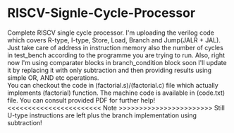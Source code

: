 # RISCV-Signle-Cycle-Processor
Complete RISCV single cycle processor.
I'm uploading the verilog code which covers R-type, I-type, Store, Load, Branch and Jump(JALR + JAL). 
Just take care of address in instruction memory also the number of cycles in test_bench according to the programme you are trying to run. 
Also, right now I'm using comparater blocks in branch_condition block soon I'll update it by replacing it with only subtraction and then providing results using simple OR, AND etc operations.  
You can checkout the code in (factorial.s)/(factorial.c) file which actually implements (factorial) function. 
The machine code is available in (code.txt) file. 
You can consult provided PDF for further help!
<<<<<<<<<<<<<<<<<<<<<<< Note >>>>>>>>>>>>>>>>>>>>>>>
Still U-type instructions are left plus the branch implementation using subtraction!
